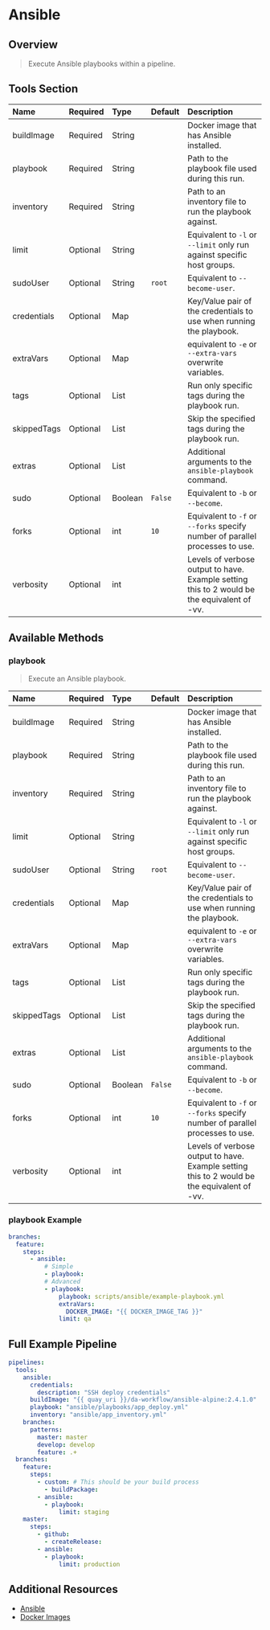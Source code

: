 # Ansible

## Overview

> Execute Ansible playbooks within a pipeline.

## Tools Section

| Name        | Required   | Type    | Default   | Description                                                                                 |
|:------------|:-----------|:--------|:----------|:--------------------------------------------------------------------------------------------|
| buildImage  | Required   | String  |           | Docker image that has Ansible installed.                                                    |
| playbook    | Required   | String  |           | Path to the playbook file used during this run.                                             |
| inventory   | Required   | String  |           | Path to an inventory file to run the playbook against.                                      |
| limit       | Optional   | String  |           | Equivalent to `-l` or `--limit` only run against specific host groups.                      |
| sudoUser    | Optional   | String  | `root`    | Equivalent to `--become-user`.                                                              |
| credentials | Optional   | Map     |           | Key/Value pair of the credentials to use when running the playbook.                         |
| extraVars   | Optional   | Map     |           | equivalent to `-e` or `--extra-vars` overwrite variables.                                   |
| tags        | Optional   | List    |           | Run only specific tags during the playbook run.                                             |
| skippedTags | Optional   | List    |           | Skip the specified tags during the playbook run.                                            |
| extras      | Optional   | List    |           | Additional arguments to the `ansible-playbook` command.                                     |
| sudo        | Optional   | Boolean | `False`   | Equivalent to `-b` or `--become`.                                                           |
| forks       | Optional   | int     | `10`      | Equivalent to `-f` or `--forks` specify number of parallel processes to use.                |
| verbosity   | Optional   | int     |           | Levels of verbose output to have. Example setting this to 2 would be the equivalent of -vv. |

## Available Methods

### playbook

> Execute an Ansible playbook.

| Name        | Required   | Type    | Default   | Description                                                                                 |
|:------------|:-----------|:--------|:----------|:--------------------------------------------------------------------------------------------|
| buildImage  | Required   | String  |           | Docker image that has Ansible installed.                                                    |
| playbook    | Required   | String  |           | Path to the playbook file used during this run.                                             |
| inventory   | Required   | String  |           | Path to an inventory file to run the playbook against.                                      |
| limit       | Optional   | String  |           | Equivalent to `-l` or `--limit` only run against specific host groups.                      |
| sudoUser    | Optional   | String  | `root`    | Equivalent to `--become-user`.                                                              |
| credentials | Optional   | Map     |           | Key/Value pair of the credentials to use when running the playbook.                         |
| extraVars   | Optional   | Map     |           | equivalent to `-e` or `--extra-vars` overwrite variables.                                   |
| tags        | Optional   | List    |           | Run only specific tags during the playbook run.                                             |
| skippedTags | Optional   | List    |           | Skip the specified tags during the playbook run.                                            |
| extras      | Optional   | List    |           | Additional arguments to the `ansible-playbook` command.                                     |
| sudo        | Optional   | Boolean | `False`   | Equivalent to `-b` or `--become`.                                                           |
| forks       | Optional   | int     | `10`      | Equivalent to `-f` or `--forks` specify number of parallel processes to use.                |
| verbosity   | Optional   | int     |           | Levels of verbose output to have. Example setting this to 2 would be the equivalent of -vv. |

### playbook Example

```yaml
branches:
  feature:
    steps:
      - ansible:
          # Simple
          - playbook:
          # Advanced
          - playbook:
              playbook: scripts/ansible/example-playbook.yml
              extraVars:
                DOCKER_IMAGE: "{{ DOCKER_IMAGE_TAG }}"
              limit: qa
```

## Full Example Pipeline

```yaml
pipelines:
  tools:
    ansible:
      credentials:
        description: "SSH deploy credentials"
      buildImage: "{{ quay_uri }}/da-workflow/ansible-alpine:2.4.1.0"
      playbook: "ansible/playbooks/app_deploy.yml"
      inventory: "ansible/app_inventory.yml"
    branches:
      patterns:
        master: master
        develop: develop
        feature: .+
  branches:
    feature:
      steps:
        - custom: # This should be your build process
          - buildPackage:
        - ansible:
          - playbook:
              limit: staging
    master:
      steps:
        - github:
          - createRelease:
        - ansible:
          - playbook:
              limit: production
```

## Additional Resources

* [Ansible](https://docs.ansible.com/ansible/latest/playbooks.html)
* [Docker Images](https://hub.docker.com/ansible/ansible/)